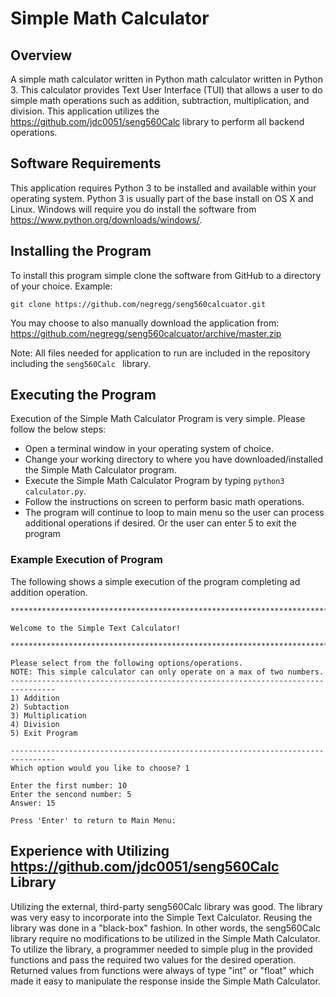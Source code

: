 # Simple Math Calculator

## Overview

A simple math calculator written in Python math calculator written in Python 3.
This calculator provides Text User Interface (TUI) that allows a user to do 
simple math operations such as addition, subtraction, multiplication, and 
division.   This application utilizes the 
https://github.com/jdc0051/seng560Calc library to perform all backend 
operations.  

## Software Requirements

This application requires Python 3 to be installed and available within your 
operating system.  Python 3 is usually part of the base install on OS X and 
Linux.  Windows will require you do install the software from 
https://www.python.org/downloads/windows/.

## Installing the Program

To install this program simple clone the software from GitHub to a directory
of your choice.  Example:

` git clone https://github.com/negregg/seng560calcuator.git `

You may choose to also manually download the application from: 
https://github.com/negregg/seng560calcuator/archive/master.zip

Note: All files needed for application to run are included in the repository
including the ` seng560Calc  ` library.

## Executing the Program

Execution of the Simple Math Calculator Program is very simple.  Please follow the 
below steps:

* Open a terminal window in your operating system of choice.
* Change your working directory to where you have downloaded/installed the
  Simple Math Calculator program.
* Execute the Simple Math Calculator Program by typing ` python3 calculator.py `.
* Follow the instructions on screen to perform basic math operations.
* The program will continue to loop to main menu so the user can process
  additional operations if desired.  Or the user can enter 5 to exit the 
  program

### Example Execution of Program
The following shows a simple execution of the program completing ad addition
operation.

```shell
********************************************************************************

Welcome to the Simple Text Calculator!

********************************************************************************

Please select from the following options/operations.
NOTE: This simple calculator can only operate on a max of two numbers.
--------------------------------------------------------------------------------
1) Addition
2) Subtaction
3) Multiplication
4) Division
5) Exit Program

--------------------------------------------------------------------------------
Which option would you like to choose? 1

Enter the first number: 10
Enter the sencond number: 5
Answer: 15

Press 'Enter' to return to Main Menu: 
```

## Experience with Utilizing https://github.com/jdc0051/seng560Calc Library

Utilizing the external, third-party seng560Calc library was good.  The library
was very easy to incorporate into the Simple Text Calculator.  Reusing the
library was done in a "black-box" fashion.  In other words, the seng560Calc
library require no modifications to be utilized in the Simple Math Calculator.
To utilize the library, a programmer needed to simple plug in the provided 
functions and pass the required two values for the desired operation.  
Returned values from functions were always of type "int" or "float" which made it 
easy to manipulate the response inside the Simple Math Calculator.
